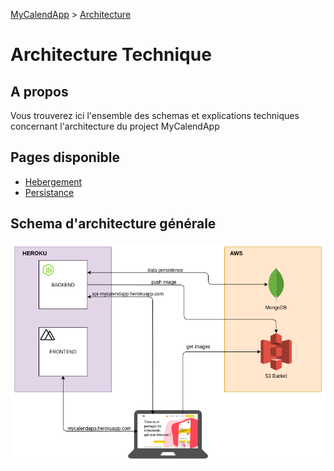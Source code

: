 [MyCalendApp](../README.md) > [Architecture](./architecture.md)

# Architecture Technique

## A propos

Vous trouverez ici l'ensemble des schemas et explications techniques concernant l'architecture du project MyCalendApp

## Pages disponible

- [Hebergement](./hosting.md)
- [Persistance](./persistance.md)

## Schema d'architecture générale

![architecture](../img/mycalendapp-archi.png)
